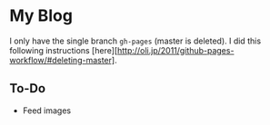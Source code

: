 # My Blog

I only have the single branch `gh-pages` (master is deleted). I did this following instructions [here][http://oli.jp/2011/github-pages-workflow/#deleting-master].


## To-Do

- Feed images
